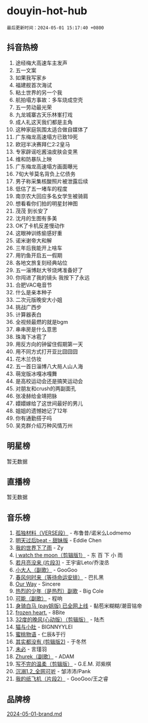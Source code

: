 # douyin-hot-hub

`最后更新时间：2024-05-01 15:17:40 +0800`

## 抖音热榜

1. 途经梅大高速车主发声
1. 五一文案
1. 如果我写家乡
1. 福建舰首次海试
1. 粘土世界的另一个我
1. 航拍塌方事故：多车烧成空壳
1. 五一劳动最光荣
1. 九龙城寨古天乐林峯打戏
1. 成人礼这天我们都是主角
1. 这种家庭氛围太适合做自媒体了
1. 广东梅龙高速塌方已致19死
1. 欧冠半决赛拜仁2:2皇马
1. 专家辟谣吃酱油皮肤会变黑
1. 维和防暴队上映
1. 广东梅龙高速塌方画面曝光
1. 7旬大爷莫名背负上亿债务
1. 男子称采集核酸照片被泄露后续
1. 低估了五一堵车的程度
1. 南京农大回应多名女学生被骑肩
1. 想看看你们拍的明星封神图
1. 茂茂 到长安了
1. 沈月的生图有多美
1. OK了卡机反差慢动作
1. 这眼神训练偷感好重
1. 诺米谢帝大和解
1. 三年后我能开上啥车
1. 用钓鱼开启五一假期
1. 各地文旅复刻经典站位
1. 五一淄博赵大爷烧烤准备好了
1. 你闯进了我的镜头 我按下了永远
1. 合肥VAC电音节
1. 什么是亲本种子
1. 二次元版晚安大小姐
1. 挑战广西步
1. 计算器表白
1. 全视频最燃的就是bgm
1. 串串房是什么意思
1. 珠海下冰雹了
1. 用反方向的钟留住假期第一天
1. 用不同方式打开亚比囧囧囧
1. 花木兰仿妆
1. 五一首日淄博八大局人山人海
1. 萌宠版冰嘎冰嘎舞
1. 是高校运动会还是搞笑运动会
1. 对朋友和crush的两副面孔
1. 张凌赫给金靖把脉
1. 嬛嬛嫁给了这世间最好的男儿
1. 姐姐的遗憾她记了12年
1. 你有通勤搭子吗
1. 吴克群介绍万种风情万州

## 明星榜

暂无数据

## 直播榜

暂无数据

## 音乐榜

1. [孤独材料（VERSE段）](https://sf3-cdn-tos.douyinstatic.com/obj/tos-cn-ve-2774/ocX7glDNHYlwFeYrGQfBZoThtvPWy8tCCEBGKQ) - 布鲁昔/诺米么Lodmemo
1. [明天过后beat - 甜妹版](https://sf6-cdn-tos.douyinstatic.com/obj/tos-cn-ve-2774/osMLYeeoMm04CZyaI91XUDF8OzLRLgePKALGHI) - Eddie Chen
1. [我的世界下了雨](https://sf27-cdn-tos.douyinstatic.com/obj/tos-cn-ve-2774/o85sBiwXIByH9bWIMAEEOoiQ1o1m9Afn15BspE) - Zy
1. [i watch the moon（剪辑版1）](https://sf27-cdn-tos.douyinstatic.com/obj/tos-cn-ve-2774/o0I9mSChzHZANMJIEBfkCQzzg6N5WAcVtqft9P) - 东 百 下 小 雨
1. [若月亮没来 (片段3)](https://sf5-hl-cdn-tos.douyinstatic.com/obj/tos-cn-ve-2774/okfyEUsGW1B1ovJi5JiN9IjvAT2lMwA054GoEB) - 王宇宙Leto/乔浚丞
1. [小大人（副歌）](https://sf27-cdn-tos.douyinstatic.com/obj/tos-cn-ve-2774/oIhaDwehWhLFsVIG7QIICLLazDNGJAGg5geeb4) - GooGoo
1. [春风何时来（等待命运安排）](https://sf3-cdn-tos.douyinstatic.com/obj/tos-cn-ve-2774/oICBNbD3gelMfB4WgiD1KI2jQtXZE2FgHLwtsl) - 巴扎黑
1. [Our Way](https://sf6-cdn-tos.douyinstatic.com/obj/tos-cn-ve-2774/o8tPEkQgQNCe0DPeFwZzYrbqLlnzBBrYidWkEZ) - Sincere
1. [热烈的少年（是热烈）副歌](https://sf3-cdn-tos.douyinstatic.com/obj/tos-cn-ve-2774/owVNI0CLDAUMtSz6TEYvfFBFL4UDFFhLfgK8fa) - Big Cole
1. [可能（副歌）](https://sf5-hl-cdn-tos.douyinstatic.com/obj/tos-cn-ve-2774/cde1731888894259b333569393c2fb51) - 程响
1. [身骑白马 (pay姐版) 已全网上线](https://sf6-cdn-tos.douyinstatic.com/obj/tos-cn-ve-2774/oQLO5ZgLsFkaDhdIIveF2zUCgfweY0gWaH4AQG) - 黏苞米糊糊/潮音铭帝
1. [frozen heart.](https://sf5-hl-cdn-tos.douyinstatic.com/obj/tos-cn-ve-2774/oIIWJfyjIACZA9zQMtnJ6hQQhFC4vhCupoRBsO) - 8Bite
1. [32度的晚风(心动版）（剪辑版）](https://sf5-hl-cdn-tos.douyinstatic.com/obj/tos-cn-ve-2774/owNyabsyWdzUulxhoJfK8IBXgp0UMQAHpvGh2B) - 陆杰
1. [猫与小肚](https://sf5-hl-cdn-tos.douyinstatic.com/obj/tos-cn-ve-2774/osZeoClMECgK8DYl6VebABgbchEtPYQjZEnRtd) - BIGNNYYLEI
1. [蜜桃物语](https://sf5-hl-cdn-tos.douyinstatic.com/obj/tos-cn-ve-2774/oIhOSCZtIACtYU4XQkngiW9kCBfVD1Fz9IYeqL) - 仁辰&于行
1. [其实都没有 (剪辑版2)](https://sf5-hl-cdn-tos.douyinstatic.com/obj/tos-cn-ve-2774/oEBNQenHZtBhxYjGgUDQk0BCHTigQafgFlbQ7k) - 于冬然
1. [未必](https://sf5-hl-cdn-tos.douyinstatic.com/obj/tos-cn-ve-2774/ogntQMFnKQDZUgTCYuJgfLEtleYZZFxBQqhhFB) - 言瑾羽
1. [Zhurek（副歌）](https://sf5-hl-cdn-tos.douyinstatic.com/obj/tos-cn-ve-2774/ooQm8FBZQDlf0btEYgVpCcSCQfrdJGBEKZYBGS) - ADAM
1. [写不完的温柔（剪辑版）](https://sf5-hl-cdn-tos.douyinstatic.com/obj/tos-cn-ve-2774/oYBzzZQJ233GfwkemJJffAIWgeIYrjZfWhHTcG) - G.E.M. 邓紫棋
1. [沉溺1.2_全网可听](https://sf5-hl-cdn-tos.douyinstatic.com/obj/tos-cn-ve-2774/ok2QoiBqsWAX9McZmWiI9gAB0EzwD4Xj6yfmtH) - 邹沛沛/Pank
1. [我的纸飞机（片段2）](https://sf5-hl-cdn-tos.douyinstatic.com/obj/tos-cn-ve-2774/oM2ZrKcg2CD5AeRB2gkeXOFB1IxAGJdZPazYHf) - GooGoo/王之睿

## 品牌榜

[2024-05-01-brand.md](2024-05-01-brand.md)
